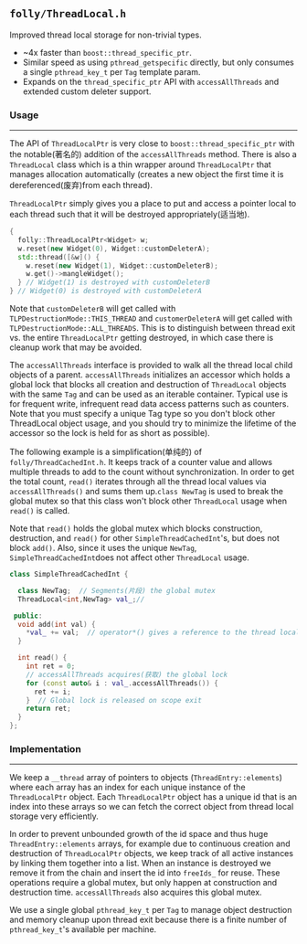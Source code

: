 `folly/ThreadLocal.h`
----------------------

Improved thread local storage for non-trivial types.

 * ~4x faster than `boost::thread_specific_ptr`.
 * Similar speed as using `pthread_getspecific` directly, but only consumes a
   single `pthread_key_t` per `Tag` template param.
 * Expands on the `thread_specific_ptr` API with `accessAllThreads` and extended
   custom deleter support.


### Usage
***

The API of `ThreadLocalPtr` is very close to `boost::thread_specific_ptr` with
the notable(著名的) addition of the `accessAllThreads` method.  There is also a
`ThreadLocal` class which is a thin wrapper around `ThreadLocalPtr` that manages allocation automatically (creates a new object the first time it is dereferenced(废弃)from each thread).

`ThreadLocalPtr` simply gives you a place to put and access a pointer local to
each thread such that it will be destroyed appropriately(适当地).

```Cpp
{
  folly::ThreadLocalPtr<Widget> w;
  w.reset(new Widget(0), Widget::customDeleterA);
  std::thread([&w]() {
    w.reset(new Widget(1), Widget::customDeleterB);
    w.get()->mangleWidget();
  } // Widget(1) is destroyed with customDeleterB
} // Widget(0) is destroyed with customDeleterA
```

Note that `customDeleterB` will get called with
`TLPDestructionMode::THIS_THREAD` and `customerDeleterA` will get called with
`TLPDestructionMode::ALL_THREADS`.  This is to distinguish between thread exit
vs. the entire `ThreadLocalPtr` getting destroyed, in which case there is
cleanup work that may be avoided.

The `accessAllThreads` interface is provided to walk all the thread local child
objects of a parent.  `accessAllThreads` initializes an accessor
which holds a global lock that blocks all creation and destruction of
`ThreadLocal` objects with the same `Tag` and can be used as an iterable
container. Typical use is for frequent write, infrequent read data access
patterns such as counters.  Note that you must specify a unique Tag type so you
don't block other ThreadLocal object usage, and you should try to minimize the
lifetime of the accessor so the lock is held for as short as possible).

The following example is a simplification(单纯的) of `folly/ThreadCachedInt.h`.  It keeps track of a counter value and allows multiple threads to add to the count without synchronization.  In order to get the total count, `read()` iterates through all the thread local values via `accessAllThreads()` and sums them up.`class NewTag` is used to break the global mutex so that this class won't block other `ThreadLocal` usage when `read()` is called.

Note that `read()` holds the global mutex which blocks construction,
destruction, and `read()` for other `SimpleThreadCachedInt`'s, but does not
block `add()`.  Also, since it uses the unique `NewTag`, `SimpleThreadCachedInt`does not affect other `ThreadLocal` usage.

```Cpp
class SimpleThreadCachedInt {

  class NewTag;  // Segments(片段) the global mutex
  ThreadLocal<int,NewTag> val_;//

 public:
  void add(int val) {
    *val_ += val;  // operator*() gives a reference to the thread local instance
  }

  int read() {
    int ret = 0;
    // accessAllThreads acquires(获取) the global lock
    for (const auto& i : val_.accessAllThreads()) {
      ret += i;
    }  // Global lock is released on scope exit
    return ret;
  }
};
```


### Implementation
***

We keep a `__thread` array of pointers to objects (`ThreadEntry::elements`)
where each array has an index for each unique instance of the `ThreadLocalPtr`
object.  Each `ThreadLocalPtr` object has a unique id that is an index into
these arrays so we can fetch the correct object from thread local storage
very efficiently.

In order to prevent unbounded growth of the id space and thus huge
`ThreadEntry::elements` arrays, for example due to continuous creation and
destruction of `ThreadLocalPtr` objects, we keep track of all active instances
by linking them together into a list.  When an instance is destroyed we remove
it from the chain and insert the id into `freeIds_` for reuse.  These operations
require a global mutex, but only happen at construction and destruction time.
`accessAllThreads` also acquires this global mutex.

We use a single global `pthread_key_t` per `Tag` to manage object destruction
and memory cleanup upon thread exit because there is a finite number of
`pthread_key_t`'s available per machine.
